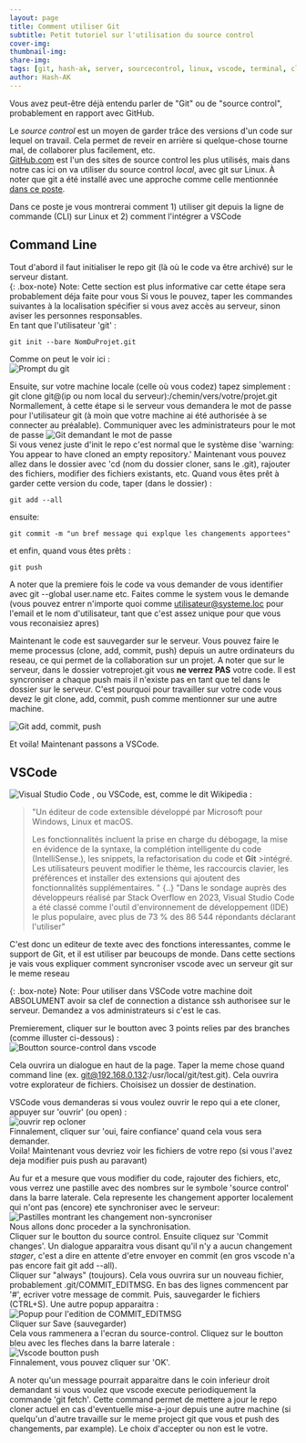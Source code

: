 ```yaml
---
layout: page
title: Comment utiliser Git
subtitle: Petit tutoriel sur l'utilisation du source control
cover-img: 
thumbnail-img:
share-img: 
tags: [git, hash-ak, server, sourcecontrol, linux, vscode, terminal, cli, code]
author: Hash-AK
---
```


Vous avez peut-être déjà entendu parler de "Git" ou de "source control", probablement en rapport avec GitHub.

Le _source control_ est un moyen de garder trâce des versions d'un code sur lequel on travail. Cela permet de reveir en arrière si quelque-chose tourne mal, de collaborer plus facilement, etc.  
[GitHub.com](https://github.com) est l'un des sites de source control les plus utilisés, mais dans notre cas ici on va utiliser du source control _local_, avec git sur Linux. 
À noter que git a été installé avec une approche comme celle mentionnée [dans ce poste](https://www.geeksforgeeks.org/how-to-setup-git-server-on-ubuntu/).  

Dans ce poste je vous montrerai comment 1) utiliser git depuis la ligne de commande (CLI) sur Linux et 2) comment l'intégrer a VSCode 


## Command Line

Tout d'abord il faut initialiser le repo git (là où le code va être archivé) sur le serveur distant.  
{: .box-note} Note: Cette section est plus informative car cette étape sera probablement déja faite pour vous
Si vous le pouvez, taper les commandes suivantes à la localisation spécifier si vous avez accès au serveur, sinon aviser les personnes responsables.  
En tant que l'utilisateur 'git' :
```console
git init --bare NomDuProjet.git  
```
Comme on peut le voir ici :  
![Prompt du git](/assets/img/Git-init-on-server.png)

Ensuite, sur votre machine locale (celle où vous codez) tapez simplement :
git clone git@(ip ou nom local du serveur):/chemin/vers/votre/projet.git  
Normallement, à cette étape si le serveur vous demandera le mot de passe pour l'utilisateur git (à moin que votre machine ai été authorisée à se connecter au préalable). Communiquer avec les administrateurs pour le mot de passe
![Git demandant le mot de passe](/assets/img/Git-requesting-password.png)  
Si vous venez juste d'init le repo c'est normal que le système dise 'warning: You appear to have cloned an empty repository.'
Maintenant vous pouvez allez dans le dossier avec 'cd (nom du dossier cloner, sans le .git), rajouter des fichiers, modifier des fichiers existants, etc.
Quand vous êtes prêt à garder cette version du code, taper (dans le dossier) :  
```console
git add --all
```
ensuite:  
```console
git commit -m "un bref message qui explque les changements apportees"
```
et enfin, quand vous êtes prêts :
```console
git push  
```
A noter que la premiere fois le code va vous demander de vous identifier avec git --global user.name etc. Faites comme le system vous le demande (vous pouvez entrer n'importe quoi comme utilisateur@systeme.loc pour l'email et le nom d'utilisateur, tant que c'est assez unique pour que vous vous reconaisiez apres)

Maintenant le code est sauvegarder sur le serveur. Vous pouvez faire le meme processus (clone, add, commit, push) depuis un autre ordinateurs du reseau, ce qui permet de la collaboration sur un projet. 
A noter que sur le serveur, dans le dossier votreprojet.git vous **ne verrez PAS** votre code. Il est syncroniser a chaque push mais il n'existe pas en tant que tel dans le dossier sur le serveur. C'est pourquoi pour travailler sur votre code vous devez le git clone, add, commit, push comme mentionner sur une autre machine.

![Git add, commit, push](/assets/img/Git-add-commit-push.png)  

Et voila! Maintenant passons a VSCode.

## VSCode 
![Visual Studio Code](https://img.shields.io/badge/Visual%20Studio%20Code-0078d7.svg?style=for-the-badge&logo=visual-studio-code&logoColor=white)
, ou VSCode, est, comme le dit Wikipedia :
>"Un éditeur de code extensible développé par Microsoft pour Windows, Linux et macOS.
>
>Les fonctionnalités incluent la prise en charge du débogage, la mise en évidence de la syntaxe, la complétion intelligente du code (IntelliSense.), les snippets, la refactorisation du code et **Git** >intégré. Les utilisateurs peuvent modifier le thème, les raccourcis clavier, les préférences et installer des extensions qui ajoutent des fonctionnalités supplémentaires. "
>{..}
>"Dans le sondage auprès des développeurs réalisé par Stack Overflow en 2023, Visual Studio Code a été classé comme l'outil d'environnement de développement (IDE) le plus populaire, avec plus de 73 % des 86 544 répondants déclarant l'utiliser"

C'est donc un editeur de texte avec des fonctions interessantes, comme le support de Git, et il est utiliser par beucoups de monde. Dans cette sections je vais vous expliquer comment syncroniser vscode avec un serveur git sur le meme reseau

{: .box-note} Note: Pour utiliser dans VSCode votre machine doit ABSOLUMENT avoir sa clef de connection a distance ssh authorisee sur le serveur. Demandez a vos administrateurs si c'est le cas.


Premierement, cliquer sur le boutton avec 3 points relies par des branches (comme illuster ci-dessous) :  
![Boutton source-control dans vscode](/assets/img/vscode-sourcecontrol-button.png)  

Cela ouvrira un dialogue en haut de la page. Taper la meme chose quand command line (ex. git@192.168.0.132:/usr/local/git/test.git). Cela ouvrira votre explorateur de fichiers. Choisisez un dossier de destination.

VSCode vous demanderas si vous voulez ouvrir le repo qui a ete cloner, appuyer sur 'ouvrir' (ou open) :  
![ouvrir rep ocloner](/assets/img/vscode-open-cloned-repo.png)  
Finnalement, cliquer sur 'oui, faire confiance' quand cela vous sera demander.  
Voila! Maintenant vous devriez voir les fichiers de votre repo (si vous l'avez deja modifier puis push au paravant)

Au fur et a mesure que vous modifier du code, rajouter des fichiers, etc, vous verrez une pastille avec des nombres sur le symbole 'source control' dans la barre laterale.
Cela represente les changement apporter localement qui n'ont pas (encore) ete synchroniser avec le serveur:  
![Pastilles montrant les changement non-syncroniser](/assets/img/VScode-pastille-sourcecontrol.png)  
Nous allons donc proceder a la synchronisation.  
Cliquer sur le boutton du source control. Ensuite cliquez sur 'Commit changes'. Un dialogue apparaitra vous disant qu'il n'y a aucun changement _stager_, c'est a dire en attente d'etre envoyer en commit (en gros vscode n'a pas encore fait git add --all).   
Cliquer sur "always" (toujours). 
Cela vous ouvrira sur un nouveau fichier, probablement .git/COMMIT_EDITMSG. 
En bas des lignes commencent par '#', ecriver votre message de commit. Puis, sauvegarder le fichiers (CTRL+S). 
Une autre popup apparaitra :  
![Popup pour l'edition de COMMIT_EDITMSG](/assets/img/VScode-editer-commit_editmsg.png)  
Cliquer sur Save (sauvegarder)  
Cela vous rammenera a l'ecran du source-control. Cliquez sur le boutton bleu avec les fleches dans la barre laterale :  
![Vscode boutton push](/assets/img/VSCode-boutton-push.png)  
Finnalement, vous pouvez cliquer sur 'OK'.  

A noter qu'un message pourrait apparaitre dans le coin inferieur droit demandant si vous voulez que vscode execute periodiquement la commande 'git fetch'. Cette command permet de mettere a jour le repo cloner actuel en cas d'eventuelle mise-a-jour depuis une autre machine (si quelqu'un d'autre travaille sur le meme project git que vous et push des changements, par example). Le choix d'accepter ou non est le votre.


